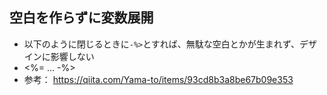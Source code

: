 ## 空白を作らずに変数展開
- 以下のように閉じるときに`-%>`とすれば、無駄な空白とかが生まれず、デザインに影響しない
- <%= ... -%>
- 参考： https://qiita.com/Yama-to/items/93cd8b3a8be67b09e353
